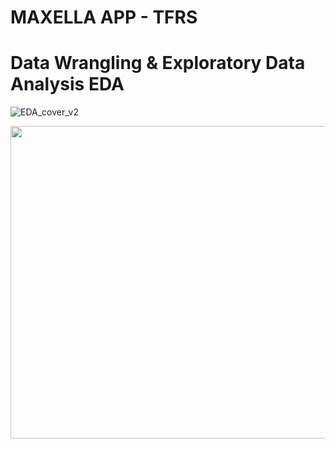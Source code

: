 
# MAXELLA APP - TFRS 
# Data Wrangling & Exploratory Data Analysis EDA

![EDA_cover_v2](https://user-images.githubusercontent.com/67468718/137802953-e8be7ade-21d5-4861-b9af-d657e6d2bd4e.JPG)


<p align="center">
  <img width="700" height="500" src="https://user-images.githubusercontent.com/67468718/137802953-e8be7ade-21d5-4861-b9af-d657e6d2bd4e.JPG">
</p>

